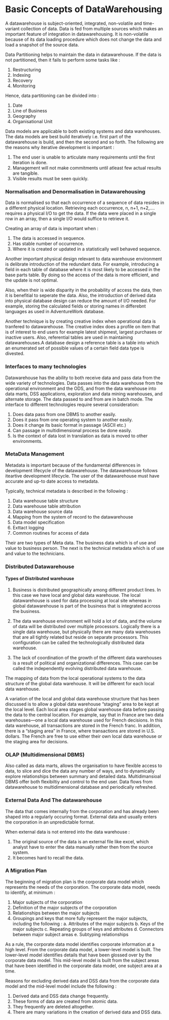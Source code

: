 # Basic Concepts of DataWarehousing

A datawarehouse is subject-oriented, integrated, non-volatile and time-variant collection of data. Data is fed from multiple sources which 
makes an important feature of integration in datawarehousing. It is non-volatile because of its data loading procedure which does not change 
the data and load a snapshot of the source data.

Data Partitioning helps to maintain the data in datawarehouse. If the data is not partitioned, then it fails to perform some tasks like :

1. Restructuring
2. Indexing
3. Recovery
4. Monitoring


Hence, data partitioning can be divided into :
1. Date
2. Line of Business
3. Geography
4. Organisational Unit
 

Data models are applicable to both existing systems and data warehouses. The data models are best build iteratively i.e. first part of the datawarehouse is build,
and then the second and so forth. The following are the reasons why iterative development is important :
1. The end user is unable to articulate many requirements until the first iteration is done.
2. Management will not make commitments until atleast few actual results are tangible.
3. Visible results must be seen quickly.


### Normalisation and Denormalisation in Datawarehousing

Data is normalised so that each occurrence of a sequence of data resides in a different physical location. Retrieving each occurrence, n, n+1, n+2,....
requires a physical I/O to get the data. If the data were placed in a single row in an array, then a single I/O would suffice to retrieve it.

Creating an array of data is important when :
1. The data is accessed in sequence.
2. Has stable number of occurrence.
3. Where it is created or updated in a statistically well behaved sequence.

Another important physical design relevant to data warehouse environment is delibrate introduction of the redundant data. For example, introducing a field in 
each table of database where it is most likely to be accessed in the base parts table. By doing so the access of the data is more efficient, and the update is 
not optimal. 

Also, when their is wide disparity in the probability of access the data, then it is benefitial to seperate the data. Also, the introduction of derived data into 
physical database design can reduce the amount of I/O needed. For example, storing the calculated fields or storing names in differebnt languages as used in AdventureWork
database.

Another technique is by creating creative index when operational data is tranfered to datawarehouse. The creative index does a profile on item that is of interest
to end users for example latest shipmest, largest purchases or inactive users. Also, referential tables are used in maintaining datawarehouses.A database design a reference 
table is a table into which an enumerated set of possible values of a certain field data type is divested.



### Interfaces to many technologies

Datawarehouse has the ability to both receive data and pass data from the wide variety of technologies. Data passes into the data warehouse from the operational environment and
the ODS, and from the data warehouse into data marts, DSS applications, exploration and data mining warehouses, and alternate storage. The data passed to and from
are in batch mode. The interface to different technologies require several consideration:
1. Does data pass from one DBMS to another easily.
2. Does it pass from one operating system to another easily.
3. Does it change its basic format in passage (ASCII etc.)
4. Can passage in multidimensional process be done easily.
5. Is the context of data lost in translation as data is moved to other environments.


### MetaData Management

Metadata is important because of the fundamental differences in development lifecycle of the datawarehouse. The datawarehouse follows iteartive development lifecycle. The user of the datawarehouse must have accurate and up-to date access to metadata.

Typically, technical metadata is described in the following :

1. Data warehouse table structure
2. Data warehouse table attribution
3. Data warehouse source data
4. Mapping from the system of record to the datawarehouse
5. Data model specification
6. Exttact logging
7. Common routines for access of data

Their are two types of Meta data. The business data which is of use and value to business person. The next is the technical metadata which is of use and value to the technicians.  


### Distributed Datawarehouse

#### Types of Distributed warehouse

1. Business is distributed geographically among different product lines. In this case we have local and global data warehouse. The local datawarehouse is used for data processing at local site whereas in global datawarehouse is part of the business that is integrated accross the business.

2. The data warehouse environment will hold a lot of data, and the volume of data will be distributed over multiple processors. Logically there is a single data warehouse, but physically there are many data warehouses that are all tightly related but reside on separate processors. This configuration can be called the technologically distributed data warehouse.

3. The lack of coordination of the growth of the different data warehouses is a result of political and organizational differences. This case can be called the independently evolving distributed data warehouse.

The mapping of data from the local operational systems to the data structure of the global data warehouse. It will be different for each local data warehouse.

A variation of the local and global data warehouse structure that has been discussed is to allow a global data warehouse “staging” area to be kept at the local level. Each local area stages global warehouse data before passing the data to the central location. For example, say that in France are two data warehouses—one a local data warehouse used for French decisions. In this data warehouse, all transactions are stored in the French franc. In addition, there is a “staging area” in France, where transactions are stored in U.S. dollars. The French are free to use either their own local data warehouse or the staging area for decisions.


### OLAP (Multidimensional DBMS)

Also called as data marts, allows the organisation to have flexible access to data, to slice and dice the data any number of ways, and to dynamically explore relationships between summary and detailed data. Multidimansioal DBMS offer both flexibiltiy and control to the end user. Data flows from datawarehouse to multidimensional database and periodically refreshed. 


### External Data And The datawarehouse

The data that comes internally from the corporation and has already been shaped into a regularly occuring format. External data and usually enters the corporation in an unpredictable format.

When external data is not entered into the data warehouse :

1. The original source of the data is an external file like excel, which analyst have to enter the data manually rather then from the source system.
2. It becomes hard to recall the data.


### A Migration Plan

The beginning of migration plan is the corporate data model which represents the needs of the corporation. The corporate data model, needs to identify, at minimum :

1. Major subjects  of the corporation
2. Definition of the major subjects of the corporation
3. Relationships between the major subjects
4. Groupings and keys that more fully represent the major subjects, including the following :
	a. Attributes of the major subjects
	b. Keys of the major subjects
	c. Repeating groups of keys and attributes
	d. Connectors between major subject areas
	e. Subtyping relationships

As a rule, the corporate data model identifies corporate information at a high level. From the corporate data model, a lower-level model is built. The lower-level model identifies details
that have been glossed over by the corporate data model. This mid-level model is built from the subject areas that have been identified in the corporate data model, one subject area at a time.

Reasons for excluding derived data and DSS data from the corporate data model and the mid-level model include the following :

1. Derived data and DSS data change frequently.
2. These forms of data are created from atomic data.
3. They frequently are deleted altogether.
4. There are many variations in the creation of derived data and DSS data.













